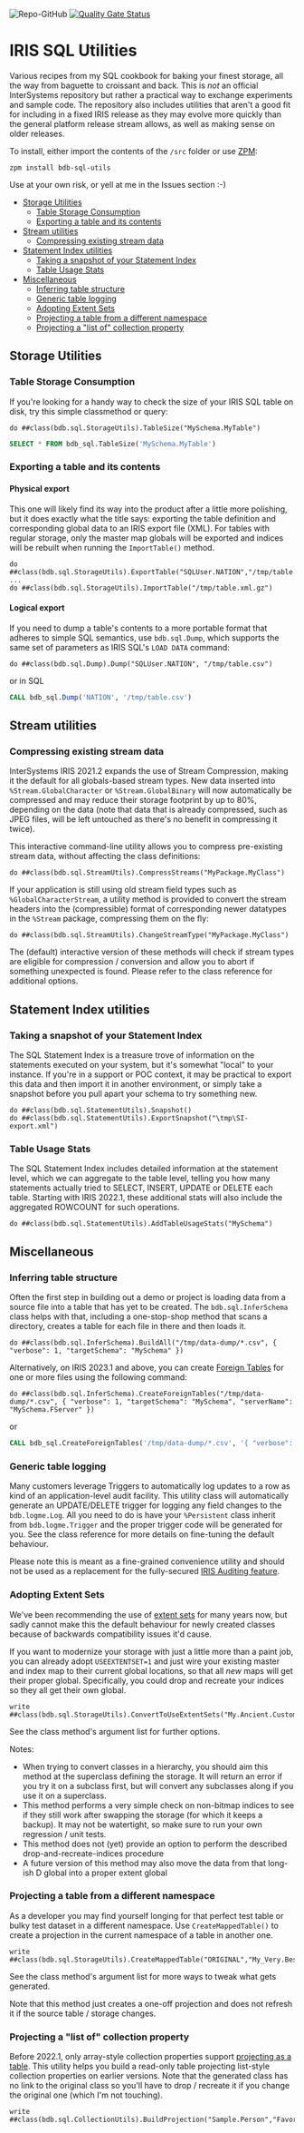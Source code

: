 ![Repo-GitHub](https://img.shields.io/badge/dynamic/xml?color=blue&label=ZPM%20version&version&prefix=v&query=%2F%2FVersion&url=https%3A%2F%2Fraw.githubusercontent.com%2Fbdeboe%2Fisc-sql-utils%2Fmaster%2Fmodule.xml)
[![Quality Gate Status](https://community.objectscriptquality.com/api/project_badges/measure?project=intersystems_iris_community%2Fisc-sql-utils&metric=alert_status)](https://community.objectscriptquality.com/dashboard?id=intersystems_iris_community%2Fisc-sql-utils)


# IRIS SQL Utilities

Various recipes from my SQL cookbook for baking your finest storage, all the way from baguette to croissant and back. This is *not* an official InterSystems repository but rather a practical way to exchange experiments and sample code. The repository also includes utilities that aren't a good fit for including in a fixed IRIS release as they may evolve more quickly than the general platform release stream allows, as well as making sense on older releases. 

To install, either import the contents of the `/src` folder or use [ZPM](https://github.com/intersystems-community/zpm):
```ObjectScript
zpm install bdb-sql-utils
```

Use at your own risk, or yell at me in the Issues section :-)

- [Storage Utilities](#storage-utilities)
  - [Table Storage Consumption](#table-storage-consumption)
  - [Exporting a table and its contents](#exporting-a-table-and-its-contents)
- [Stream utilities](#stream-utilities)
  - [Compressing existing stream data](#compressing-existing-stream-data)
- [Statement Index utilities](#statement-index-utilities)
  - [Taking a snapshot of your Statement Index](#taking-a-snapshot-of-your-statement-index)
  - [Table Usage Stats](#table-usage-stats)
- [Miscellaneous](#miscellaneous)
  - [Inferring table structure](#inferring-table-structure)
  - [Generic table logging](#generic-table-logging)
  - [Adopting Extent Sets](#adopting-extent-sets)
  - [Projecting a table from a different namespace](#projecting-a-table-from-a-different-namespace)
  - [Projecting a "list of" collection property](#projecting-a-list-of-collection-property)


## Storage Utilities

### Table Storage Consumption

If you're looking for a handy way to check the size of your IRIS SQL table on disk, try this simple classmethod or query:

```ObjectScript
do ##class(bdb.sql.StorageUtils).TableSize("MySchema.MyTable")
```

```SQL
SELECT * FROM bdb_sql.TableSize('MySchema.MyTable')
```

### Exporting a table and its contents

#### Physical export

This one will likely find its way into the product after a little more polishing, but it does exactly what the title says: exporting the table definition and corresponding global data to an IRIS export file (XML). 
For tables with regular storage, only the master map globals will be exported and indices will be rebuilt when running the `ImportTable()` method.

```ObjectScript
do ##class(bdb.sql.StorageUtils).ExportTable("SQLUser.NATION","/tmp/table.xml.gz")
...
do ##class(bdb.sql.StorageUtils).ImportTable("/tmp/table.xml.gz")
```

#### Logical export

If you need to dump a table's contents to a more portable format that adheres to simple SQL semantics, use `bdb.sql.Dump`, which supports the same set of parameters as IRIS SQL's `LOAD DATA` command:

```ObjectScript
do ##class(bdb.sql.Dump).Dump("SQLUser.NATION", "/tmp/table.csv")
```
or in SQL
```SQL
CALL bdb_sql.Dump('NATION', '/tmp/table.csv')
```


## Stream utilities

### Compressing existing stream data

InterSystems IRIS 2021.2 expands the use of Stream Compression, making it the default for all globals-based stream types. New data inserted into `%Stream.GlobalCharacter` or `%Stream.GlobalBinary` will now automatically be compressed and may reduce their storage footprint by up to 80%, depending on the data (note that data that is already compressed, such as JPEG files, will be left untouched as there's no benefit in compressing it twice).

This interactive command-line utility allows you to compress pre-existing stream data, without affecting the class definitions:
```ObjectScript
do ##class(bdb.sql.StreamUtils).CompressStreams("MyPackage.MyClass")
```

If your application is still using old stream field types such as `%GlobalCharacterStream`, a utility method is provided to convert the stream headers into the (compressible) format of corresponding newer datatypes in the `%Stream` package, compressing them on the fly:
```ObjectScript
do ##class(bdb.sql.StreamUtils).ChangeStreamType("MyPackage.MyClass")
```

The (default) interactive version of these methods will check if stream types are eligible for compression / conversion and allow you to abort if something unexpected is found. Please refer to the class reference for additional options.


## Statement Index utilities

### Taking a snapshot of your Statement Index

The SQL Statement Index is a treasure trove of information on the statements executed on your system, but it's somewhat "local" to your instance. If you're in a support or POC context, it may be practical to export this data and then import it in another environment, or simply take a snapshot before you pull apart your schema to try something new.

```ObjectScript
do ##class(bdb.sql.StatementUtils).Snapshot()
do ##class(bdb.sql.StatementUtils).ExportSnapshot("\tmp\SI-export.xml")
```

### Table Usage Stats

The SQL Statement Index includes detailed information at the statement level, which we can aggregate to the table level, telling you how many statements actually tried to SELECT, INSERT, UPDATE or DELETE each table. Starting with IRIS 2022.1, these additional stats will also include the aggregated ROWCOUNT for such operations.

```ObjectScript
do ##class(bdb.sql.StatementUtils).AddTableUsageStats("MySchema")
```


## Miscellaneous

### Inferring table structure

Often the first step in building out a demo or project is loading data from a source file into a table that has yet to be created. The `bdb.sql.InferSchema` class helps with that, including a one-stop-shop method that scans a directory, creates a table for each file in there and then loads it.
```ObjectScript
do ##class(bdb.sql.InferSchema).BuildAll("/tmp/data-dump/*.csv", { "verbose": 1, "targetSchema": "MySchema" })
```

Alternatively, on IRIS 2023.1 and above, you can create <a href="https://docs.intersystems.com/irislatest/csp/docbook/DocBook.UI.Page.cls?KEY=GSQL_tables#GSQL_tables_foreign">Foreign Tables</a> for one or more files using the following command:
```ObjectScript
do ##class(bdb.sql.InferSchema).CreateForeignTables("/tmp/data-dump/*.csv", { "verbose": 1, "targetSchema": "MySchema", "serverName": "MySchema.FServer" })
```
or
```SQL
CALL bdb_sql.CreateForeignTables('/tmp/data-dump/*.csv', '{ "verbose": 1, "targetSchema": "MySchema", "serverName": "MySchema.FServer" }')
```

### Generic table logging

Many customers leverage Triggers to automatically log updates to a row as kind of an application-level audit facility. This utility class will automatically generate an UPDATE/DELETE trigger for logging any field changes to the `bdb.logme.Log`. All you need to do is have your `%Persistent` class inherit from `bdb.logme.Trigger` and the proper trigger code will be generated for you. See the class reference for more details on fine-tuning the default behaviour.

Please note this is meant as a fine-grained convenience utility and should not be used as a replacement for the fully-secured [IRIS Auditing feature](https://docs.intersystems.com/iris20212/csp/docbook/DocBook.UI.Page.cls?KEY=AAUDIT).

### Adopting Extent Sets

We've been recommending the use of [extent sets](https://docs.intersystems.com/irislatest/csp/documatic/%25CSP.Documatic.cls?&LIBRARY=%25SYS&CLASSNAME=%25Library.Persistent#USEEXTENTSET) for many years now, but sadly cannot make this the default behaviour for newly created classes because of backwards compatibility issues it'd cause. 

If you want to modernize your storage with just a little more than a paint job, you can already adopt `USEEXTENTSET=1` and just wire your existing master and index map to their current global locations, so that all _new_ maps will get their proper global. Specifically, you could drop and recreate your indices so they all get their own global.

```ObjectScript
write ##class(bdb.sql.StorageUtils).ConvertToUseExtentSets("My.Ancient.CustomerClass")
```

See the class method's argument list for further options.


Notes:
* When trying to convert classes in a hierarchy, you should aim this method at the superclass defining the storage. It will return an error if you try it on a subclass first, but will convert any subclasses along if you use it on a superclass.
* This method performs a very simple check on non-bitmap indices to see if they still work after swapping the storage (for which it keeps a backup). It may not be watertight, so make sure to run your own regression / unit tests.
* This method does not (yet) provide an option to perform the described drop-and-recreate-indices procedure
* A future version of this method may also move the data from that long-ish D global into a proper extent global


### Projecting a table from a different namespace

As a developer you may find yourself longing for that perfect test table or bulky test dataset in a different namespace. Use `CreateMappedTable()` to create a projection in the current namespace of a table in another one.

```ObjectScript
write ##class(bdb.sql.StorageUtils).CreateMappedTable("ORIGINAL","My_Very.BestTable")
```

See the class method's argument list for more ways to tweak what gets generated.

Note that this method just creates a one-off projection and does not refresh it if the source table / storage changes.


### Projecting a "list of" collection property

Before 2022.1, only array-style collection properties support [projecting as a table](https://docs.intersystems.com/irislatest/csp/docbook/DocBook.UI.Page.cls?KEY=GOBJ_propcoll#GOBJ_propcoll_sqlproj). This utility helps you build a read-only table projecting list-style collection properties on earlier versions. Note that the generated class has no link to the original class so you'll have to drop / recreate it if you change the original one (which I'm not touching).

```ObjectScript
write ##class(bdb.sql.CollectionUtils).BuildProjection("Sample.Person","FavoriteColors")
```
